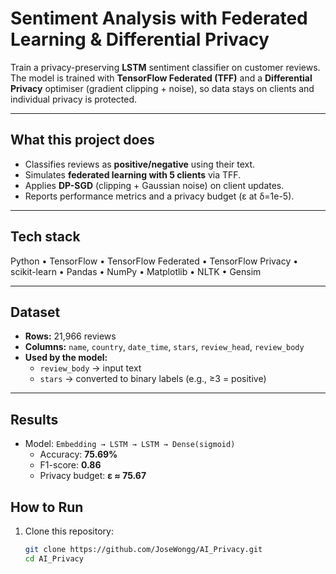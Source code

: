 # Sentiment Analysis with Federated Learning & Differential Privacy

Train a privacy-preserving **LSTM** sentiment classifier on customer reviews. The model is trained with **TensorFlow Federated (TFF)** and a **Differential Privacy** optimiser (gradient clipping + noise), so data stays on clients and individual privacy is protected.

---

## What this project does
- Classifies reviews as **positive/negative** using their text.
- Simulates **federated learning with 5 clients** via TFF.
- Applies **DP-SGD** (clipping + Gaussian noise) on client updates.
- Reports performance metrics and a privacy budget (ε at δ=1e-5).

---

## Tech stack
Python • TensorFlow • TensorFlow Federated • TensorFlow Privacy • scikit-learn • Pandas • NumPy • Matplotlib • NLTK • Gensim

---

## Dataset
- **Rows:** 21,966 reviews  
- **Columns:** `name`, `country`, `date_time`, `stars`, `review_head`, `review_body`
- **Used by the model:**  
  - `review_body` → input text  
  - `stars` → converted to binary labels (e.g., ≥3 = positive)


---

## Results
- Model: `Embedding → LSTM → LSTM → Dense(sigmoid)`
  - Accuracy: **75.69%**
  - F1-score: **0.86**
  - Privacy budget: **ε ≈ 75.67**


## How to Run  

1. Clone this repository:  
   ```bash
   git clone https://github.com/JoseWongg/AI_Privacy.git
   cd AI_Privacy


